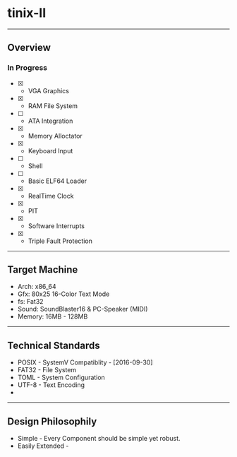 # tinix-II
----
## Overview
### In Progress
- [x] - VGA Graphics
- [x] - RAM File System
- [ ] - ATA Integration
- [x] - Memory Alloctator
- [x] - Keyboard Input
- [ ] - Shell
- [ ] - Basic ELF64 Loader
- [x] - RealTime Clock
- [x] - PIT
- [x] - Software Interrupts
- [x] - Triple Fault Protection 
----
## Target Machine
- Arch: x86_64
- Gfx: 80x25 16-Color Text Mode
- fs: Fat32
- Sound: SoundBlaster16 & PC-Speaker (MIDI)
- Memory: 16MB - 128MB
----
## Technical Standards
- POSIX - SystemV Compatiblity - [2016-09-30]
- FAT32 - File System
- TOML  - System Configuration
- UTF-8 - Text Encoding
- 
----
## Design Philosophily
- Simple - Every Component should be simple yet robust.
- Easily Extended - 
